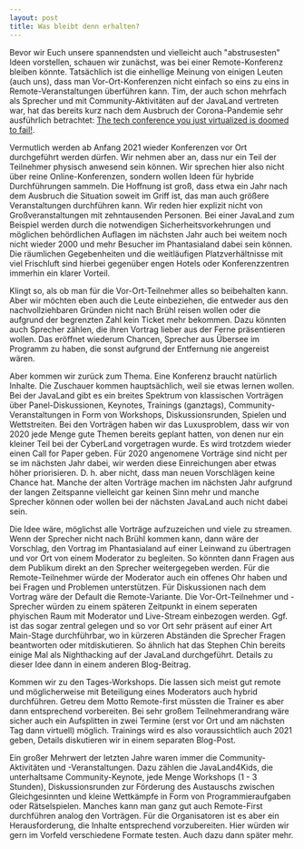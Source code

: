 ```yaml
---
layout: post
title: Was bleibt denn erhalten?
---
```


Bevor wir Euch unsere spannendsten und vielleicht auch "abstrusesten" Ideen vorstellen, schauen wir zunächst, was bei einer Remote-Konferenz bleiben könnte. Tatsächlich ist die einhellige Meinung von einigen Leuten (auch uns), dass man Vor-Ort-Konferenzen nicht einfach so eins zu eins in Remote-Veranstaltungen überführen kann. Tim, der auch schon mehrfach als Sprecher und mit Community-Aktivitäten auf der JavaLand vertreten war, hat das bereits kurz nach dem Ausbruch der Corona-Pandemie sehr ausführlich betrachtet: [The tech conference you just virtualized is doomed to fail!](https://www.timbourguignon.fr/online-tech-conferences-are-doomed-to-fail/). 

Vermutlich werden ab Anfang 2021 wieder Konferenzen vor Ort durchgeführt werden dürfen. Wir nehmen aber an, dass nur ein Teil der Teilnehmer physisch anwesend sein können. Wir sprechen hier also nicht über reine Online-Konferenzen, sondern wollen Ideen für hybride Durchführungen sammeln. Die Hoffnung ist groß, dass etwa ein Jahr nach dem Ausbruch die Situation soweit im Griff ist, das man auch größere Veranstaltungen durchführen kann. Wir reden hier explizit nicht von Großveranstaltungen mit zehntausenden Personen. Bei einer JavaLand zum Beispiel werden durch die notwendigen Sicherheitsvorkehrungen und möglichen behördlichen Auflagen im nächsten Jahr auch bei weitem noch nicht wieder 2000 und mehr Besucher im Phantasialand dabei sein können. Die räumlichen Gegebenheiten und die weitläufigen Platzverhältnisse mit viel Frischluft sind hierbei gegenüber engen Hotels oder Konferenzzentren immerhin ein klarer Vorteil.

Klingt so, als ob man für die Vor-Ort-Teilnehmer alles so beibehalten kann. Aber wir möchten eben auch die Leute einbeziehen, die entweder aus den nachvollziehbaren Gründen nicht nach Brühl reisen wollen oder die aufgrund der begrenzten Zahl kein Ticket mehr bekommen. Dazu könnten auch Sprecher zählen, die ihren Vortrag lieber aus der Ferne präsentieren wollen. Das eröffnet wiederum Chancen, Sprecher aus Übersee im Programm zu haben, die sonst aufgrund der Entfernung nie angereist wären.

Aber kommen wir zurück zum Thema. Eine Konferenz braucht natürlich Inhalte. Die Zuschauer kommen hauptsächlich, weil sie etwas lernen wollen. Bei der JavaLand gibt es ein breites Spektrum von klassischen Vorträgen über Panel-Diskussionen, Keynotes, Trainings (ganztags), Community-Veranstaltungen in Form von Workshops, Diskussionsrunden, Spielen und Wettstreiten. Bei den Vorträgen haben wir das Luxusproblem, dass wir von 2020 jede Menge gute Themen bereits geplant hatten, von denen nur ein kleiner Teil bei der CyberLand vorgetragen wurde. Es wird trotzdem wieder einen Call for Paper geben. Für 2020 angenomene Vorträge sind nicht per se im nächsten Jahr dabei, wir werden diese Einreichungen aber etwas höher priorisieren. D. h. aber nicht, dass man neuen Vorschlägen keine Chance hat. Manche der alten Vorträge machen im nächsten Jahr aufgrund der langen Zeitspanne vielleicht gar keinen Sinn mehr und manche Sprecher können oder wollen bei der nächsten JavaLand auch nicht dabei sein. 

Die Idee wäre, möglichst alle Vorträge aufzuzeichen und viele zu streamen. Wenn der Sprecher nicht nach Brühl kommen kann, dann wäre der Vorschlag, den Vortrag im Phantasialand auf einer Leinwand zu übertragen und vor Ort von einem Moderator zu begleiten. So könnten dann Fragen aus dem Publikum direkt an den Sprecher weitergegeben werden. Für die Remote-Teilnehmer würde der Moderator auch ein offenes Ohr haben und bei Fragen und Problemen unterstützen. Für Diskussionen nach dem Vortrag wäre der Default die Remote-Variante. Die Vor-Ort-Teilnehmer und -Sprecher würden zu einem späteren Zeitpunkt in einem seperaten phyischen Raum mit Moderator und Live-Stream einbezogen werden. Ggf. ist das sogar zentral gelegen und so vor Ort sehr präsent auf einer Art Main-Stage durchführbar, wo in kürzeren Abständen die Sprecher Fragen beantworten oder mitdiskutieren. So ähnlich hat das Stephen Chin bereits einige Mal als Nighthacking auf der JavaLand durchgeführt. Details zu dieser Idee dann in einem anderen Blog-Beitrag.

Kommen wir zu den Tages-Workshops. Die lassen sich meist gut remote und möglicherweise mit Beteiligung eines Moderators auch hybrid durchführen. Getreu dem Motto Remote-first müssten die Trainer es aber dann entsprechend vorbereiten. Bei sehr großem Teilnehmerandrang wäre sicher auch ein Aufsplitten in zwei Termine (erst vor Ort und am nächsten Tag dann virtuell) möglich. Trainings wird es also voraussichtlich auch 2021 geben, Details diskutieren wir in einem separaten Blog-Post.

Ein großer Mehrwert der letzten Jahre waren immer die Community-Aktivitäten und -Veranstaltungen. Dazu zählen die JavaLand4Kids, die unterhaltsame Community-Keynote, jede Menge Workshops (1 - 3 Stunden), Diskussionsrunden zur Förderung des Austauschs zwischen  Gleichgesinnten und kleine Wettkämpfe in Form von Programmieraufgaben oder Rätselspielen. Manches kann man ganz gut auch Remote-First durchführen analog den Vorträgen. Für die Organisatoren ist es aber ein Herausforderung, die Inhalte entsprechend vorzubereiten. Hier würden wir gern im Vorfeld verschiedene Formate testen. Auch dazu dann später mehr.